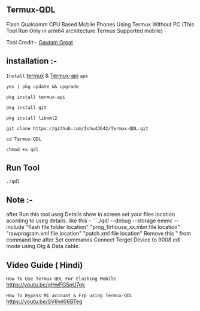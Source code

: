 ## Termux-QDL
Flash Qualcomm CPU Based Mobile Phones Using Termux Without PC
(This Tool Run Only in arm64 architecture Termux Supported mobile)

Tool Credit:- [Gautam Great](https://github.com/GautamGreat)

## installation :- 

```Install``` [termux](https://f-droid.org/repo/com.termux_118.apk) & [Termux-api](https://f-droid.org/repo/com.termux.api_51.apk) ```apk```
```console
yes | pkg update && upgrade
```
```console
pkg install termux-api
```
```console
pkg install git
```
```console
pkg install libxml2
```
```console
git clone https://github.com/Ishu43642/Termux-QDL.git
```
```console
cd Termux-QDL
```
```console
chmod +x qdl
```

## Run Tool
```console
./qdl
```


## Note :-
after Run this tool useg Details show in screen set your files location acording to useg details.
like this - ```./qdl --debug --storage emmc --include "flash file folder location" "prog_firhouse_xx.mbn file location" "rawprogram.xml file location" "patch.xml file location"
Remove this " from command line
after Set commands Connect Terget Device to 9008 edl mode using Otg & Data cable.

## Video Guide ( Hindi)

```How To Use Termux-QDL For Flashing Mobile```
https://youtu.be/qHwFG5pU7gk

```How To Bypass Mi account & Frp using Termux-QDL```
https://youtu.be/SV8wl06BTeg

